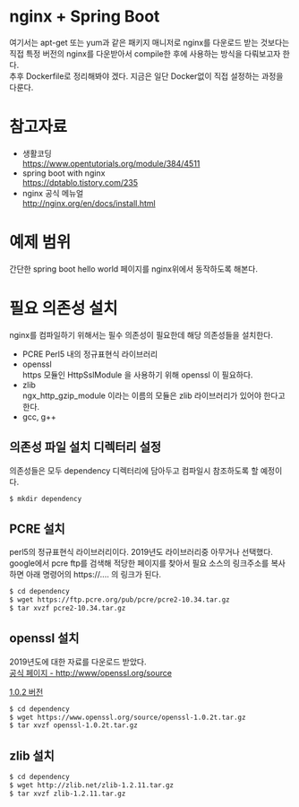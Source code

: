 # nginx + Spring Boot

 여기서는 apt-get 또는 yum과 같은 패키지 매니저로 nginx를 다운로드 받는 것보다는 직접 특정 버전의 nginx를 다운받아서 compile한 후에 사용하는 방식을 다뤄보고자 한다.   
추후 Dockerfile로 정리해봐야 겠다. 지금은 일단 Docker없이 직접 설정하는 과정을 다룬다.



# 참고자료

- 생활코딩  
  https://www.opentutorials.org/module/384/4511  
- spring boot with nginx  
  https://dptablo.tistory.com/235  
- nginx 공식 메뉴얼  
  http://nginx.org/en/docs/install.html

  

# 예제 범위

간단한 spring boot hello world 페이지를 nginx위에서 동작하도록 해본다.



# 필요 의존성 설치

nginx를 컴파일하기 위해서는 필수 의존성이 필요한데 해당 의존성들을 설치한다.

- PCRE
  Perl5 내의 정규표현식 라이브러리  
- openssl  
  https 모듈인 HttpSslModule 을 사용하기 위해 openssl 이 필요하다.
- zlib  
  ngx_http_gzip_module 이라는 이름의 모듈은 zlib 라이브러리가 있어야 한다고 한다.
- gcc, g++



## 의존성 파일 설치 디렉터리 설정

의존성들은 모두 dependency 디렉터리에 담아두고 컴파일시 참조하도록 할 예정이다.

```bash
$ mkdir dependency
```

  

## PCRE 설치

perl5의 정규표현식 라이브러리이다. 2019년도 라이브러리중 아무거나 선택했다. google에서 pcre ftp를 검색해 적당한 페이지를 찾아서 필요 소스의 링크주소를 복사하면 아래 명령어의 https://.... 의 링크가 된다.  

```bash
$ cd dependency
$ wget https://ftp.pcre.org/pub/pcre/pcre2-10.34.tar.gz
$ tar xvzf pcre2-10.34.tar.gz
```



## openssl 설치

2019년도에 대한 자료를 다운로드 받았다.  
[공식 페이지 - http://www/openssl.org/source](http://www/openssl.org/source)  

[1.0.2 버전](https://www.openssl.org/source/openssl-1.0.2t.tar.gz)  

```bash
$ cd dependency
$ wget https://www.openssl.org/source/openssl-1.0.2t.tar.gz
$ tar xvzf openssl-1.0.2t.tar.gz
```



## zlib 설치



```bash
$ cd dependency
$ wget http://zlib.net/zlib-1.2.11.tar.gz
$ tar xvzf zlib-1.2.11.tar.gz
```











